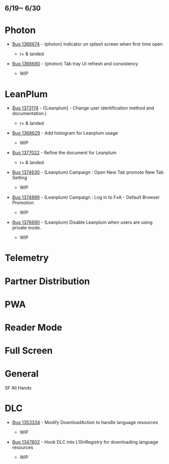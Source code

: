 ## 6/19~ 6/30
# Photon
- [Bug 1366674](https://bugzilla.mozilla.org/show_bug.cgi?id=1366674) - (photon) Indicator on splash screen when first time open
    - r+ & landed	

- [Bug 1366680](https://bugzilla.mozilla.org/show_bug.cgi?id=1366680) - (photon) Tab tray UI refresh and consistency
    - WIP

# LeanPlum
- [Bug 1373174](https://bugzilla.mozilla.org/show_bug.cgi?id=1373174) - ([Leanplum] - Change user identification method and documentation.)
    - r+ & landed	

- [Bug 1368629](https://bugzilla.mozilla.org/show_bug.cgi?id=1368629) - Add histogram for Leanplum usage
    - WIP

- [Bug 1377022](https://bugzilla.mozilla.org/show_bug.cgi?id=1377022) - Refine the document for Leanplum    
    - r+ & landed	
    
- [Bug 1374630](https://bugzilla.mozilla.org/show_bug.cgi?id=1374630) - (Leanplum) Campaign : Open New Tab promote New Tab Setting
    - WIP

- [Bug 1374889](https://bugzilla.mozilla.org/show_bug.cgi?id=1368629) - (Leanplum) Campaign : Log in to FxA - Default Browser Promotion
    - WIP

- [Bug 1376690](https://bugzilla.mozilla.org/show_bug.cgi?id=1376690) - (Leanplum) Disable Leanplum when users are using private mode.
    - WIP


# Telemetry    
# Partner Distribution
# PWA
# Reader Mode
# Full Screen
# General
SF All Hands
# DLC
- [Bug 1353334](https://bugzilla.mozilla.org/show_bug.cgi?id=1353334) - Modify DownloadAction to handle language resources
    - WIP
    
- [Bug 1347802](https://bugzilla.mozilla.org/show_bug.cgi?id=1347802) - Hook DLC into L10nRegistry for downloading language resources
    - WIP
